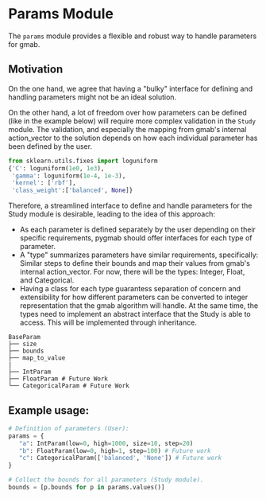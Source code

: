 # Params Module

The `params` module provides a flexible and robust way to handle parameters for gmab.

## Motivation

On the one hand, we agree that having a "bulky" interface for defining and handling parameters
might not be an ideal solution.

On the other hand, a lot of freedom over how parameters can be defined (like in the example below)
will require more complex validation in the `Study` module. The validation, and especially the
mapping from gmab's internal action_vector to the solution depends on how each individual
parameter has been defined by the user.

```python
from sklearn.utils.fixes import loguniform
{'C': loguniform(1e0, 1e3),
 'gamma': loguniform(1e-4, 1e-3),
 'kernel': ['rbf'],
 'class_weight':['balanced', None]}
```

Therefore, a streamlined interface to define and handle parameters for the Study module is
desirable, leading to the idea of this approach:

* As each parameter is defined separately by the user depending on their specific requirements,
pygmab should offer interfaces for each type of parameter.
* A "type" summarizes parameters have similar requirements, specifically: Similar steps to
define their bounds and map their values from gmab's internal action_vector. For now, there will
be the types: Integer, Float, and Categorical.
* Having a class for each type guarantess separation of concern and extensibility for how different
parameters can be converted to integer representation that the gmab algorithm will handle. At the
same time, the types need to implement an abstract interface that the Study is able to access.
This will be implemented through inheritance.

```plaintext
BaseParam
├── size
├── bounds
├── map_to_value
|
├── IntParam
├── FloatParam # Future Work
└── CategoricalParam # Future Work
```

## Example usage:
```python
# Definition of parameters (User):
params = {
   "a": IntParam(low=0, high=1000, size=10, step=20)
   "b": FloatParam(low=0, high=1, step=100) # Future work
   "c": CategoricalParam(['balanced', 'None']) # Future work
}

# Collect the bounds for all parameters (Study module).
bounds = [p.bounds for p in params.values()]
```
